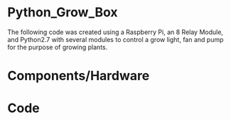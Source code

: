 # Python_Grow_Box
The following code was created using a Raspberry Pi, an 8 Relay Module, and Python2.7 with several modules to control a grow light, fan and pump 
for the purpose of growing plants.

# Components/Hardware

# Code


